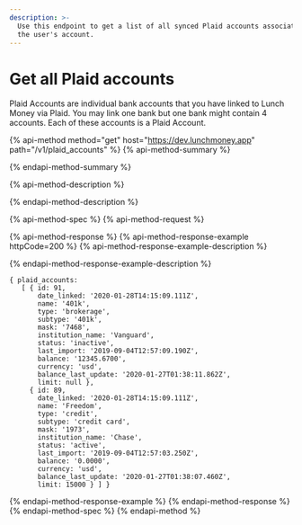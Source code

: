 ```yaml
---
description: >-
  Use this endpoint to get a list of all synced Plaid accounts associated with
  the user's account.
---
```


# Get all Plaid accounts

Plaid Accounts are individual bank accounts that you have linked to Lunch Money via Plaid. You may link one bank but one bank might contain 4 accounts. Each of these accounts is a Plaid Account.

{% api-method method="get" host="https://dev.lunchmoney.app" path="/v1/plaid\_accounts" %}
{% api-method-summary %}

{% endapi-method-summary %}

{% api-method-description %}

{% endapi-method-description %}

{% api-method-spec %}
{% api-method-request %}

{% api-method-response %}
{% api-method-response-example httpCode=200 %}
{% api-method-response-example-description %}

{% endapi-method-response-example-description %}

```
{ plaid_accounts:
   [ { id: 91,
       date_linked: '2020-01-28T14:15:09.111Z',
       name: '401k',
       type: 'brokerage',
       subtype: '401k',
       mask: '7468',
       institution_name: 'Vanguard',
       status: 'inactive',
       last_import: '2019-09-04T12:57:09.190Z',
       balance: '12345.6700',
       currency: 'usd',
       balance_last_update: '2020-01-27T01:38:11.862Z',
       limit: null },
     { id: 89,
       date_linked: '2020-01-28T14:15:09.111Z',
       name: 'Freedom',
       type: 'credit',
       subtype: 'credit card',
       mask: '1973',
       institution_name: 'Chase',
       status: 'active',
       last_import: '2019-09-04T12:57:03.250Z',
       balance: '0.0000',
       currency: 'usd',
       balance_last_update: '2020-01-27T01:38:07.460Z',
       limit: 15000 } ] }
```
{% endapi-method-response-example %}
{% endapi-method-response %}
{% endapi-method-spec %}
{% endapi-method %}

